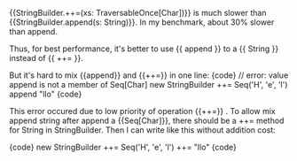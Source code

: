 {{StringBuilder.++=(xs: TraversableOnce[Char])}} is much slower than {{StringBuilder.append(s: String)}}. In my benchmark, about 30% slower than append.

Thus, for best performance, it's better to use {{ append }} to a {{ String }} instead of {{ ++= }}.

But it's hard to mix {{append}} and {{++=}} in one line:
{code}
// error: value append is not a member of Seq[Char]
new StringBuilder ++= Seq('H', 'e', 'l') append "llo"
{code}

This error occured due to low priority of operation {{++=}} . To allow mix append string after append a {{Seq[Char]}}, there should be a ++= method for String in StringBuilder. Then I can write like this without addition cost:

{code}
new StringBuilder ++= Seq('H', 'e', 'l') ++= "llo"
{code}

